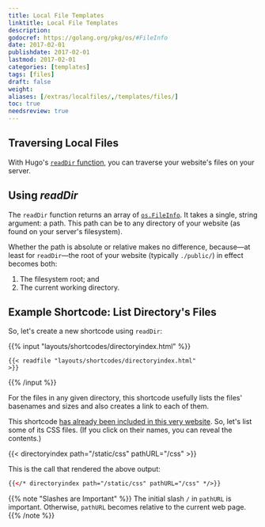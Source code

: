 ```yaml
---
title: Local File Templates
linktitle: Local File Templates
description:
godocref: https://golang.org/pkg/os/#FileInfo
date: 2017-02-01
publishdate: 2017-02-01
lastmod: 2017-02-01
categories: [templates]
tags: [files]
draft: false
weight:
aliases: [/extras/localfiles/,/templates/files/]
toc: true
needsreview: true
---
```


## Traversing Local Files

With Hugo's [`readDir` function][], you can traverse your website's files on your server.

## Using _readDir_

The `readDir` function returns an array of [`os.FileInfo`](https://golang.org/pkg/os/#FileInfo). It takes a single, string argument: a path. This path can be to any directory of your website (as found on your server's filesystem).

Whether the path is absolute or relative makes no difference,
because&mdash;at least for `readDir`&mdash;the root of your website (typically `./public/`)
in effect becomes both:

1. The filesystem root; and
1. The current working directory.

## Example Shortcode: List Directory's Files

So, let's create a new shortcode using `readDir`:

{{% input "layouts/shortcodes/directoryindex.html" %}}<pre><code>{{< readfile "layouts/shortcodes/directoryindex.html" >}}</code></pre>{{% /input %}}

For the files in any given directory, this shortcode usefully lists the files' basenames and sizes and also creates a link to each of them.

This shortcode [has already been included in this very website][].
So, let's list some of its CSS files. (If you click on their names, you can reveal the contents.)

{{<   directoryindex path="/static/css" pathURL="/css"   >}}
<br />

This is the call that rendered the above output:

```html
{{</* directoryindex path="/static/css" pathURL="/css" */>}}
```

{{% note "Slashes are Important" %}}
The initial slash `/` in `pathURL` is important. Otherwise, `pathURL` becomes relative to the current web page.
{{% /note %}}

[has already been included in this very website]: https://github.com/spf13/hugo/blob/master/docs/layouts/shortcodes/directoryindex.html
[`readDir` function]: /functions/readdir/